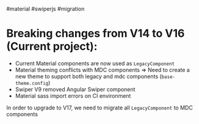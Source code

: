 #material #swiperjs #migration
# Breaking changes from V14 to V16 (Current project): 
- Current Material components are now used as `LegacyComponent`
- Material theming conflicts with MDC components => Need to create a new theme to support both legacy and mdc components (`base-theme.config`)
- Swiper V9 removed Angular Swiper component 
- Material sass import errors on CI environment

In order to upgrade to V17, we need to migrate all `LegacyComponent` to MDC components